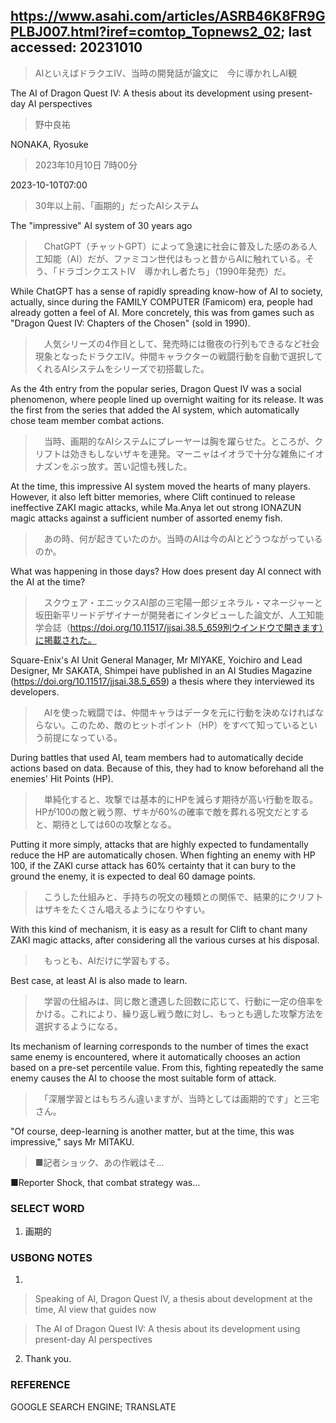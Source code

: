 ## https://www.asahi.com/articles/ASRB46K8FR9GPLBJ007.html?iref=comtop_Topnews2_02; last accessed: 20231010

> AIといえばドラクエⅣ、当時の開発話が論文に　今に導かれしAI観

The AI of Dragon Quest IV: A thesis about its development using present-day AI perspectives

> 野中良祐

NONAKA, Ryosuke

> 2023年10月10日 7時00分

2023-10-10T07:00

> 30年以上前、「画期的」だったAIシステム

The "impressive" AI system of 30 years ago

>　ChatGPT（チャットGPT）によって急速に社会に普及した感のある人工知能（AI）だが、ファミコン世代はもっと昔からAIに触れている。そう、「ドラゴンクエストⅣ　導かれし者たち」（1990年発売）だ。

While ChatGPT has a sense of rapidly spreading know-how of AI to society, actually, since during the FAMILY COMPUTER (Famicom) era, people had already gotten a feel of AI. More concretely, this was from games such as "Dragon Quest IV: Chapters of the Chosen" (sold in 1990).  

>　人気シリーズの4作目として、発売時には徹夜の行列もできるなど社会現象となったドラクエⅣ。仲間キャラクターの戦闘行動を自動で選択してくれるAIシステムをシリーズで初搭載した。

As the 4th entry from the popular series, Dragon Quest IV was a social phenomenon, where people lined up overnight waiting for its release. It was the first from the series that added the AI system, which automatically chose team member combat actions.

>　当時、画期的なAIシステムにプレーヤーは胸を躍らせた。ところが、クリフトは効きもしないザキを連発。マーニャはイオラで十分な雑魚にイオナズンをぶっ放す。苦い記憶も残した。

At the time, this impressive AI system moved the hearts of many players. However, it also left bitter memories, where Clift continued to release ineffective ZAKI magic attacks, while Ma.Anya let out strong IONAZUN magic attacks against a sufficient number of assorted enemy fish.

>　あの時、何が起きていたのか。当時のAIは今のAIとどうつながっているのか。

What was happening in those days? How does present day AI connect with the AI at the time?

>　スクウェア・エニックスAI部の三宅陽一郎ジェネラル・マネージャーと坂田新平リードデザイナーが開発者にインタビューした論文が、人工知能学会誌（https://doi.org/10.11517/jjsai.38.5_659別ウインドウで開きます）に掲載された。

Square-Enix's AI Unit General Manager, Mr MIYAKE, Yoichiro and Lead Designer, Mr SAKATA, Shimpei have published in an AI Studies Magazine (https://doi.org/10.11517/jjsai.38.5_659) a thesis where they interviewed its developers.

>　AIを使った戦闘では、仲間キャラはデータを元に行動を決めなければならない。このため、敵のヒットポイント（HP）をすべて知っているという前提になっている。

During battles that used AI, team members had to automatically decide actions based on data. Because of this, they had to know beforehand all the enemies' Hit Points (HP).

>　単純化すると、攻撃では基本的にHPを減らす期待が高い行動を取る。HPが100の敵と戦う際、ザキが60%の確率で敵を葬れる呪文だとすると、期待としては60の攻撃となる。

Putting it more simply, attacks that are highly expected to fundamentally reduce the HP are automatically chosen. When fighting an enemy with HP 100, if the ZAKI curse attack has 60% certainty that it can bury to the ground the enemy, it is expected to deal 60 damage points. 

>　こうした仕組みと、手持ちの呪文の種類との関係で、結果的にクリフトはザキをたくさん唱えるようになりやすい。

With this kind of mechanism, it is easy as a result for Clift to chant many ZAKI magic attacks, after considering all the various curses at his disposal.

>　もっとも、AIだけに学習もする。

Best case, at least AI is also made to learn.

>　学習の仕組みは、同じ敵と遭遇した回数に応じて、行動に一定の倍率をかける。これにより、繰り返し戦う敵に対し、もっとも適した攻撃方法を選択するようになる。

Its mechanism of learning corresponds to the number of times the exact same enemy is encountered, where it automatically chooses an action based on a pre-set percentile value. From this, fighting repeatedly the same enemy causes the AI to choose the most suitable form of attack.

>　「深層学習とはもちろん違いますが、当時としては画期的です」と三宅さん。

"Of course, deep-learning is another matter, but at the time, this was impressive," says Mr MITAKU.

> ■記者ショック、あの作戦はそ…

■Reporter Shock, that combat strategy was...

### SELECT WORD

1) 画期的

### USBONG NOTES

1) 

> Speaking of AI, Dragon Quest IV, a thesis about development at the time, AI view that guides now 

> The AI of Dragon Quest IV: A thesis about its development using present-day AI perspectives

2) Thank you.


### REFERENCE

GOOGLE SEARCH ENGINE; TRANSLATE
